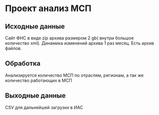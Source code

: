 # Проект анализ МСП

## Исходные данные ##

Cайт ФНС в виде zip архива размером 2 gb( внутри большое количество xml).
Динамика изменений архива 1 раз месяц. Есть архив файлов.

## Обработка ##
Анализируется количество МСП по отраслям, регионам, а так же количество работающих в МСП

## Выходные данные ##
CSV для дальнейшей загрузки в ИАС

